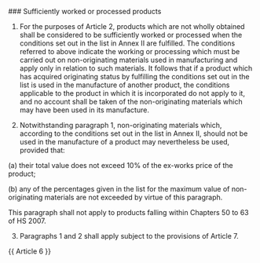 ### Sufficiently worked or processed products

1.	For the purposes of Article 2, products which are not wholly obtained shall be considered to be sufficiently worked or processed when the conditions set out in the list in Annex II are fulfilled.
The conditions referred to above indicate the working or processing which must be carried out on non-originating materials used in manufacturing and apply only in relation to such materials. It follows that if a product which has acquired originating status by fulfilling the conditions set out in the list is used in the manufacture of another product, the conditions applicable to the product in which it is incorporated do not apply to it, and no account shall be taken of the non-originating materials which may have been used in its manufacture.

2.	Notwithstanding paragraph 1, non-originating materials which, according to the conditions set out in the list in Annex II, should not be used in the manufacture of a product may nevertheless be used, provided that:

(a)	their total value does not exceed 10% of the ex-works price of the product; 

(b)	any of the percentages given in the list for the maximum value of non-originating materials are not exceeded by virtue of this paragraph.

This paragraph shall not apply to products falling within Chapters 50 to 63 of HS 2007.

3.	Paragraphs 1 and 2 shall apply subject to the provisions of Article 7.

{{ Article 6 }}
